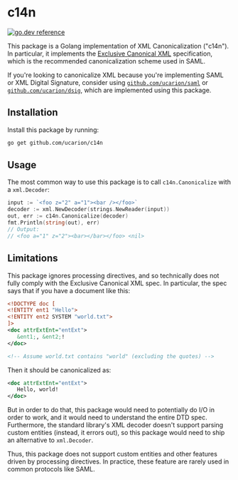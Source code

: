 # c14n

 [![go.dev reference](https://img.shields.io/badge/go.dev-reference-007d9c?logo=go&logoColor=white&style=flat-square)](https://pkg.go.dev/mod/github.com/ucarion/c14n?tab=overview)

This package is a Golang implementation of XML Canonicalization ("c14n"). In
particular, it implements the [Exclusive Canonical XML][w3] specification, which
is the recommended canonicalization scheme used in SAML.

If you're looking to canonicalize XML because you're implementing SAML or XML
Digital Signature, consider using [`github.com/ucarion/saml`][saml] or
[`github.com/ucarion/dsig`][dsig], which are implemented using this package.

[w3]: https://www.w3.org/TR/xml-exc-c14n/
[saml]: https://github.com/ucarion/saml
[dsig]: https://github.com/ucarion/dsig

## Installation

Install this package by running:

```bash
go get github.com/ucarion/c14n
```

## Usage

The most common way to use this package is to call `c14n.Canonicalize` with a
`xml.Decoder`:

```go
input := `<foo z="2" a="1"><bar /></foo>`
decoder := xml.NewDecoder(strings.NewReader(input))
out, err := c14n.Canonicalize(decoder)
fmt.Println(string(out), err)
// Output:
// <foo a="1" z="2"><bar></bar></foo> <nil>
```

## Limitations

This package ignores processing directives, and so technically does not fully
comply with the Exclusive Canonical XML spec. In particular, the spec says that
if you have a document like this:

```xml
<!DOCTYPE doc [
<!ENTITY ent1 "Hello">
<!ENTITY ent2 SYSTEM "world.txt">
]>
<doc attrExtEnt="entExt">
   &ent1;, &ent2;!
</doc>

<!-- Assume world.txt contains "world" (excluding the quotes) -->
```

Then it should be canonicalized as:

```xml
<doc attrExtEnt="entExt">
   Hello, world!
</doc>
```

But in order to do that, this package would need to potentially do I/O in order
to work, and it would need to understand the entire DTD spec. Furthermore, the
standard library's XML decoder doesn't support parsing custom entities (instead,
it errors out), so this package would need to ship an alternative to
`xml.Decoder`.

Thus, this package does not support custom entities and other features driven by
processing directives. In practice, these feature are rarely used in common
protocols like SAML.

